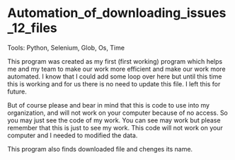 # Automation_of_downloading_issues_12_files
Tools: Python, Selenium, Glob, Os, Time

This program was created as my first (first working) program which helps me and my team to make our work more efficient and make our work more automated. I know that I could add some loop over here but until this time this is working and for us there is no need to update this file. I left this for future.

But of course please and bear in mind that this is code to use into my organization, and will not work on your computer because of no access. So you may just see the code of my work. You can see may work but please remember that this is just to see my work. This code will not work on your computer and I needed to modified the data.

This program also finds downloaded file and chenges its name. 
